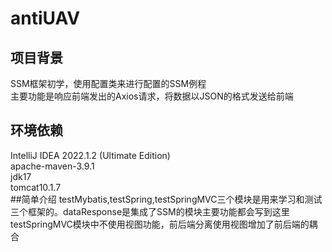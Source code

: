 # antiUAV
## 项目背景
SSM框架初学，使用配置类来进行配置的SSM例程  
主要功能是响应前端发出的Axios请求，将数据以JSON的格式发送给前端
## 环境依赖
IntelliJ IDEA 2022.1.2 (Ultimate Edition)  
apache-maven-3.9.1  
jdk17  
tomcat10.1.7  
##简单介绍
testMybatis,testSpring,testSpringMVC三个模块是用来学习和测试三个框架的。dataResponse是集成了SSM的模块主要功能都会写到这里  
testSpringMVC模块中不使用视图功能，前后端分离使用视图增加了前后端的耦合
